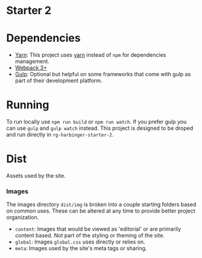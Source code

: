 # Starter 2


# Dependencies

* [Yarn](https://yarnpkg.com/en/): This project uses [yarn](https://yarnpkg.com/en/) instead of `npm` for dependencies management.
* [Webpack 3+](https://webpack.js.org/)
* [Gulp](https://gulpjs.com/): Optional but helpful on some frameworks that come with gulp as part of their development platform.

# Running

To run locally use `npm run build` or `npm run watch`. If you prefer gulp you can use `gulp` and `gulp watch` instead. This project is designed to be droped and run directly in `rg-harbinger-starter-2`.

# Dist

Assets used by the site.

### Images

The images directory `dist/img` is broken into a couple starting folders based on common uses. These can be altered at any time to provide better project organization.

* `content`: Images that would be viewed as 'editorial' or are primarily content based. Not part of the styling or theming of the site.
* `global`: Images `global.css` uses directly or relies on.
* `meta`: Images used by the site's meta tags or sharing.
